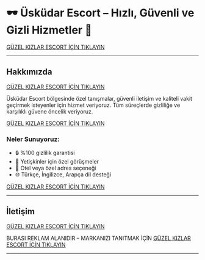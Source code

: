 # 🕶️ Üsküdar Escort – Hızlı, Güvenli ve Gizli Hizmetler 🌟

[GÜZEL KIZLAR ESCORT İÇİN TIKLAYIN](https://pezevenkdayi.xyz/)

---

## Hakkımızda

[GÜZEL KIZLAR ESCORT İÇİN TIKLAYIN](https://pezevenkdayi.xyz/)

Üsküdar Escort bölgesinde özel tanışmalar, güvenli iletişim ve kaliteli vakit geçirmek isteyenler için hizmet veriyoruz. Tüm süreçlerde gizliliğe ve karşılıklı güvene öncelik veriyoruz.

[GÜZEL KIZLAR ESCORT İÇİN TIKLAYIN](https://pezevenkdayi.xyz/)

### Neler Sunuyoruz:

- 🔒 %100 gizlilik garantisi  
- 👥 Yetişkinler için özel görüşmeler  
- 🏨 Otel veya özel adres seçeneği  
- 🌐 Türkçe, İngilizce, Arapça dil desteği

[GÜZEL KIZLAR ESCORT İÇİN TIKLAYIN](https://pezevenkdayi.xyz/)

---

## İletişim

[GÜZEL KIZLAR ESCORT İÇİN TIKLAYIN](https://pezevenkdayi.xyz/)

BURASI REKLAM ALANIDIR – MARKANIZI TANITMAK İÇİN [GÜZEL KIZLAR ESCORT İÇİN TIKLAYIN](https://pezevenkdayi.xyz/)


---
